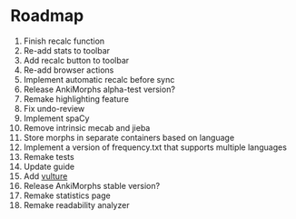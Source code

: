 # Roadmap

1. Finish recalc function
2. Re-add stats to toolbar
3. Add recalc button to toolbar
4. Re-add browser actions
5. Implement automatic recalc before sync
6. Release AnkiMorphs alpha-test version?
7. Remake highlighting feature
8. Fix undo-review
9. Implement spaCy
10. Remove intrinsic mecab and jieba
11. Store morphs in separate containers based on language
12. Implement a version of frequency.txt that supports multiple languages
13. Remake tests
14. Update guide
15. Add [vulture](https://github.com/jendrikseipp/vulture)
16. Release AnkiMorphs stable version?
17. Remake statistics page
18. Remake readability analyzer



